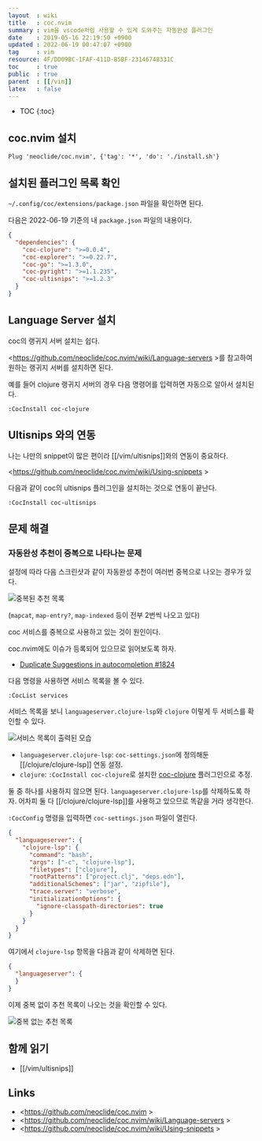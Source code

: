 ```yaml
---
layout  : wiki
title   : coc.nvim
summary : vim을 vscode처럼 사용할 수 있게 도와주는 자동완성 플러그인
date    : 2019-05-16 22:19:50 +0900
updated : 2022-06-19 00:47:07 +0900
tag     : vim
resource: 4F/DD09BC-1FAF-411D-B5BF-23146748331C
toc     : true
public  : true
parent  : [[/vim]]
latex   : false
---
```

* TOC
{:toc}

## coc.nvim 설치

```viml
Plug 'neoclide/coc.nvim', {'tag': '*', 'do': './install.sh'}
```

## 설치된 플러그인 목록 확인

`~/.config/coc/extensions/package.json` 파일을 확인하면 된다.

다음은 2022-06-19 기준의 내 `package.json` 파일의 내용이다.

```json
{
  "dependencies": {
    "coc-clojure": ">=0.0.4",
    "coc-explorer": ">=0.22.7",
    "coc-go": ">=1.3.0",
    "coc-pyright": ">=1.1.235",
    "coc-ultisnips": ">=1.2.3"
  }
}
```

## Language Server 설치

coc의 랭귀지 서버 설치는 쉽다.

<https://github.com/neoclide/coc.nvim/wiki/Language-servers >를 참고하여 원하는 랭귀지 서버를 설치하면 된다.

예를 들어 clojure 랭귀지 서버의 경우 다음 명령어를 입력하면 자동으로 알아서 설치된다.

```viml
:CocInstall coc-clojure
```

## Ultisnips 와의 연동

나는 나만의 snippet이 많은 편이라 [[/vim/ultisnips]]와의 연동이 중요하다.

<https://github.com/neoclide/coc.nvim/wiki/Using-snippets >

다음과 같이 coc의 ultisnips 플러그인을 설치하는 것으로 연동이 끝난다.

```viml
:CocInstall coc-ultisnips
```

## 문제 해결

### 자동완성 추천이 중복으로 나타나는 문제

설정에 따라 다음 스크린샷과 같이 자동완성 추천이 여러번 중복으로 나오는 경우가 있다.

![중복된 추천 목록]( ./duplicated-suggestions.jpg )

(`mapcat`, `map-entry?`, `map-indexed` 등이 전부 2번씩 나오고 있다)

coc 서비스를 중복으로 사용하고 있는 것이 원인이다.

coc.nvim에도 이슈가 등록되어 있으므로 읽어보도록 하자.

- [Duplicate Suggestions in autocompletion #1824]( https://github.com/neoclide/coc.nvim/issues/1824 ) 

다음 명령을 사용하면 서비스 목록을 볼 수 있다.

```
:CocList services
```

서비스 목록을 보니 `languageserver.clojure-lsp`와 `clojure` 이렇게 두 서비스를 확인할 수 있다.

![서비스 목록이 출력된 모습]( ./coc-services-list.jpg )

- `languageserver.clojure-lsp`: `coc-settings.json`에 정의해둔 [[/clojure/clojure-lsp]] 연동 설정.
- `clojure`: `:CocInstall coc-clojure`로 설치한 [coc-clojure]( https://github.com/NoahTheDuke/coc-clojure ) 플러그인으로 추정.

둘 중 하나를 사용하지 않으면 된다. `languageserver.clojure-lsp`를 삭제하도록 하자. 어차피 둘 다 [[/clojure/clojure-lsp]]를 사용하고 있으므로 똑같을 거라 생각한다.

`:CocConfig` 명령을 입력하면 `coc-settings.json` 파일이 열린다.

```json
{
  "languageserver": {
    "clojure-lsp": {
      "command": "bash",
      "args": ["-c", "clojure-lsp"],
      "filetypes": ["clojure"],
      "rootPatterns": ["project.clj", "deps.edn"],
      "additionalSchemes": ["jar", "zipfile"],
      "trace.server": "verbose",
      "initializationOptions": {
        "ignore-classpath-directories": true
      }
    }
  }
}
```

여기에서 `clojure-lsp` 항목을 다음과 같이 삭제하면 된다.

```json
{
  "languageserver": {
  }
}
```

이제 중복 없이 추천 목록이 나오는 것을 확인할 수 있다.

![중복 없는 추천 목록]( ./normal-suggestions.jpg )


## 함께 읽기

- [[/vim/ultisnips]]

## Links

* <https://github.com/neoclide/coc.nvim >
* <https://github.com/neoclide/coc.nvim/wiki/Language-servers >
* <https://github.com/neoclide/coc.nvim/wiki/Using-snippets >

